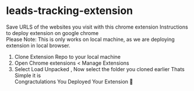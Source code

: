 # leads-tracking-extension
Save URLS of the websites you visit with this chrome extension
Instructions to deploy extension on google chrome <br>
Please Note: This is only works on local machine, as we are deploying extension in local browser.
1) Clone Extension Repo to your local machine 
2) Open Chrome extensions < Manage Extensions
3) Select Load Unpacked , Now select the folder you cloned earlier
Thats Simple it is <br>
Congractulations You Deployed Your Extension 🎉
